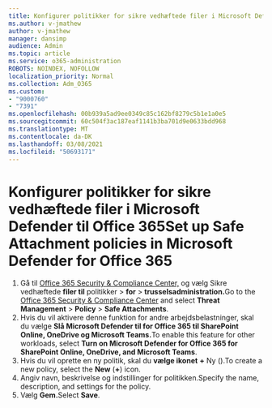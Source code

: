 ```yaml
---
title: Konfigurer politikker for sikre vedhæftede filer i Microsoft Defender til Office 365
ms.author: v-jmathew
author: v-jmathew
manager: dansimp
audience: Admin
ms.topic: article
ms.service: o365-administration
ROBOTS: NOINDEX, NOFOLLOW
localization_priority: Normal
ms.collection: Adm_O365
ms.custom:
- "9000760"
- "7391"
ms.openlocfilehash: 00b939a5ad9ee0349c85c162bf8279c5b1e1a0e5
ms.sourcegitcommit: 60c504f3ac187eaf1141b3ba701d9e0633bdd968
ms.translationtype: MT
ms.contentlocale: da-DK
ms.lasthandoff: 03/08/2021
ms.locfileid: "50693171"
---
```

# <a name="set-up-safe-attachment-policies-in-microsoft-defender-for-office-365"></a><span data-ttu-id="22dc5-102">Konfigurer politikker for sikre vedhæftede filer i Microsoft Defender til Office 365</span><span class="sxs-lookup"><span data-stu-id="22dc5-102">Set up Safe Attachment policies in Microsoft Defender for Office 365</span></span>

1. <span data-ttu-id="22dc5-103">Gå til [Office 365 Security & Compliance Center,](https://go.microsoft.com/fwlink/p/?linkid=2077143) og vælg Sikre vedhæftede **filer til** politikker  >  **for**  >  **trusselsadministration.**</span><span class="sxs-lookup"><span data-stu-id="22dc5-103">Go to the [Office 365 Security & Compliance Center](https://go.microsoft.com/fwlink/p/?linkid=2077143) and select **Threat Management** > **Policy** > **Safe Attachments**.</span></span>
2. <span data-ttu-id="22dc5-104">Hvis du vil aktivere denne funktion for andre arbejdsbelastninger, skal du vælge **Slå Microsoft Defender til for Office 365 til SharePoint Online, OneDrive og Microsoft Teams.**</span><span class="sxs-lookup"><span data-stu-id="22dc5-104">To enable this feature for other workloads, select **Turn on Microsoft Defender for Office 365 for SharePoint Online, OneDrive, and Microsoft Teams**.</span></span>
3. <span data-ttu-id="22dc5-105">Hvis du vil oprette en ny politik, skal du **vælge ikonet** **+** Ny ().</span><span class="sxs-lookup"><span data-stu-id="22dc5-105">To create a new policy, select the **New** (**+**) icon.</span></span>
4. <span data-ttu-id="22dc5-106">Angiv navn, beskrivelse og indstillinger for politikken.</span><span class="sxs-lookup"><span data-stu-id="22dc5-106">Specify the name, description, and settings for the policy.</span></span>
5. <span data-ttu-id="22dc5-107">Vælg **Gem.**</span><span class="sxs-lookup"><span data-stu-id="22dc5-107">Select **Save**.</span></span>
